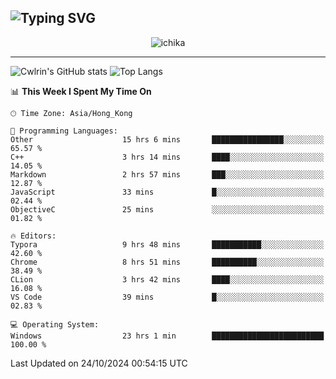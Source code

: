 ![Typing SVG](https://readme-typing-svg.demolab.com?font=Jost&size=24&pause=1000&color=7799EE&vCenter=true&multiline=true&random=false&width=435&height=100&lines=Hi+there;I'm+Sakurakouji+Nanaha;You+can+also+tell+me+Cwlrin%E2%98%86)
---
<p align="center">
  <img src="https://image.cwlrin.wiki/images/2024/06/17/Happy-Birthday2023---.png" alt="ichika" border="0" />
</p>

---
![Cwlrin's GitHub stats](https://github-readme-stats.vercel.app/api?username=cwlrin&show_icons=true&theme=buefy)
![Top Langs](https://github-readme-stats.vercel.app/api/top-langs/?username=cwlrin&layout=compact&hide=html,css)

<!--START_SECTION:waka-->
📊 **This Week I Spent My Time On** 

```text
🕑︎ Time Zone: Asia/Hong_Kong

💬 Programming Languages: 
Other                    15 hrs 6 mins       ████████████████░░░░░░░░░   65.57 % 
C++                      3 hrs 14 mins       ████░░░░░░░░░░░░░░░░░░░░░   14.05 % 
Markdown                 2 hrs 57 mins       ███░░░░░░░░░░░░░░░░░░░░░░   12.87 % 
JavaScript               33 mins             █░░░░░░░░░░░░░░░░░░░░░░░░   02.44 % 
ObjectiveC               25 mins             ░░░░░░░░░░░░░░░░░░░░░░░░░   01.82 % 

🔥 Editors: 
Typora                   9 hrs 48 mins       ███████████░░░░░░░░░░░░░░   42.60 % 
Chrome                   8 hrs 51 mins       ██████████░░░░░░░░░░░░░░░   38.49 % 
CLion                    3 hrs 42 mins       ████░░░░░░░░░░░░░░░░░░░░░   16.08 % 
VS Code                  39 mins             █░░░░░░░░░░░░░░░░░░░░░░░░   02.83 % 

💻 Operating System: 
Windows                  23 hrs 1 min        █████████████████████████   100.00 % 
```


 Last Updated on 24/10/2024 00:54:15 UTC
<!--END_SECTION:waka-->
